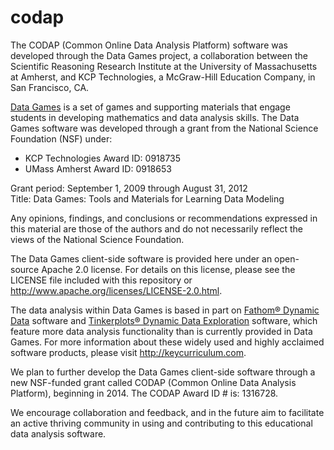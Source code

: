 codap
=====

The CODAP (Common Online Data Analysis Platform) software was developed through the Data Games project,
a collaboration between the Scientific Reasoning Research Institute at the University of Massachusetts at Amherst,
and KCP Technologies, a McGraw-Hill Education Company, in San Francisco, CA.

[Data Games](http://play.ccssgames.com/) is a set of games and supporting materials that engage students
in developing mathematics and data analysis skills. The Data Games software was developed through a grant
from the National Science Foundation (NSF) under:

* KCP Technologies Award ID: 0918735
* UMass Amherst Award ID: 0918653

Grant period: September 1, 2009 through August 31, 2012  
Title: Data Games: Tools and Materials for Learning Data Modeling  

Any opinions, findings, and conclusions or recommendations expressed in this material are those of the authors
and do not necessarily reflect the views of the National Science Foundation.

The Data Games client-side software is provided here under an open-source Apache 2.0 license.
For details on this license, please see the LICENSE file included with this repository
or http://www.apache.org/licenses/LICENSE-2.0.html. 

The data analysis within Data Games is based in part on
[Fathom® Dynamic Data](http://www.keycurriculum.com/products/fathom) software and
[Tinkerplots® Dynamic Data Exploration](http://www.keycurriculum.com/products/tinkerplots) software,
which feature more data analysis functionality than is currently provided in Data Games.
For more information about these widely used and highly acclaimed software products,
please visit http://keycurriculum.com.

We plan to further develop the Data Games client-side software through a new NSF-funded grant called CODAP (Common Online Data Analysis Platform), beginning in 2014. The CODAP Award ID # is: 1316728.

We encourage collaboration and feedback, and in the future aim to facilitate an active thriving community in using and contributing to this educational data analysis software.
